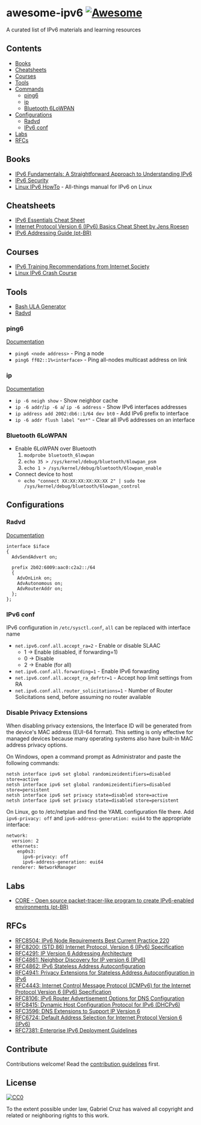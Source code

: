 # awesome-ipv6 [![Awesome](https://awesome.re/badge.svg)](https://awesome.re)

A curated list of IPv6 materials and learning resources


## Contents

- [Books](#books)
- [Cheatsheets](#cheatsheets)
- [Courses](#courses)
- [Tools](#tools)
- [Commands](#commands)
  - [ping6](#ping6)
  - [ip](#ip)
  - [Bluetooth 6LoWPAN](#bluetooth-6lowpan)
- [Configurations](#configurations)
  - [Radvd](#radvd)
  - [IPv6 conf](#ipv6-conf)
- [Labs](#labs)
- [RFCs](#rfcs)

## Books
- [IPv6 Fundamentals: A Straightforward Approach to Understanding IPv6](https://www.amazon.com.br/IPv6-Fundamentals-Straightforward-Approach-Understanding-ebook/dp/B07212JBMT/ref=sr_1_1?__mk_pt_BR=%C3%85M%C3%85%C5%BD%C3%95%C3%91&keywords=IPv6+Fundamentals%3A+A+Straightforward+Approach+to+Understanding+IPv6&qid=1574187978&sr=8-1)
- [IPv6 Security](https://www.amazon.com.br/IPv6-Security-Networking-Technology-English-ebook/dp/B001PBSDKC/ref=sr_1_1?__mk_pt_BR=%C3%85M%C3%85%C5%BD%C3%95%C3%91&dchild=1&keywords=ipv6+security&qid=1612097420&sr=8-1)
- [Linux IPv6 HowTo](https://www.tldp.org/HOWTO/Linux+IPv6-HOWTO/) - All-things manual for IPv6 on Linux

## Cheatsheets
- [IPv6 Essentials Cheat Sheet](http://teachmeipv6.com/IPv6-Essentials-Reference-Sheet.pdf)
- [Internet Protocol Version 6 (IPv6) Basics Cheat Sheet by Jens Roesen](https://www.roesen.org/files/ipv6_cheat_sheet.pdf)
- [IPv6 Addressing Guide (pt-BR)](http://ipv6.br/media/arquivo/ipv6/file/46/enderec-v6.pdf)

## Courses
- [IPv6 Training Recommendations from Internet Society](https://www.internetsociety.org/deploy360/ipv6/training/)
- [Linux IPv6 Crash Course](https://www.linux.com/tutorials/ipv6-crash-course-linux/)

## Tools
- [Bash ULA Generator](https://github.com/adeverteuil/bash-ula-generator)
- [Radvd](https://github.com/reubenhwk/radvd)

### ping6 
[Documentation](https://linux.die.net/man/8/ping6)
- `ping6 <node address>` - Ping a node
- `ping6 ff02::1%<interface>` - Ping all-nodes multicast address on link
  
### ip
[Documentation](https://linux.die.net/man/8/ip)
- `ip -6 neigh show` - Show neighbor cache
- `ip -6 addr`/`ip -6 a`/ `ip -6 address` - Show IPv6 interfaces addresses
- `ip address add 2002:db6::1/64 dev bt0` - Add IPv6 prefix to interface
- `ip -6 addr flush label "en*"` - Clear all IPv6 addresses on an interface

### Bluetooth 6LoWPAN
- Enable 6LoWPAN over Bluetooth
  1. `modprobe bluetooth_6lowpan`
  2. `echo 35 > /sys/kernel/debug/bluetooth/6lowpan_psm`
  3. `echo 1 > /sys/kernel/debug/bluetooth/6lowpan_enable`
- Connect device to host
  - `echo "connect XX:XX:XX:XX:XX:XX 2" | sudo tee /sys/kernel/debug/bluetooth/6lowpan_control`

## Configurations

### Radvd
[Documentation](https://www.systutorials.com/docs/linux/man/5-radvd.conf/)
```
interface $iface
{ 
  AdvSendAdvert on;

  prefix 2b02:6009:aac0:c2a2::/64
  {
    AdvOnLink on;
    AdvAutonomous on;
    AdvRouterAddr on;
  };
};
```

### IPv6 conf
IPv6 configuration in `/etc/sysctl.conf`, `all` can be replaced with interface name
- `net.ipv6.conf.all.accept_ra=2` - Enable or disable SLAAC
  - 1 -> Enable (disabled, if forwarding=1)
  - 0 -> Disable
  - 2 -> Enable (for all)
- `net.ipv6.conf.all.forwarding=1` - Enable IPv6 forwarding
- `net.ipv6.conf.all.accept_ra_defrtr=1` - Accept hop limit settings from RA
- `net.ipv6.conf.all.router_solicitations=1` - Number of Router Solicitations send, before assuming no router available

### Disable Privacy Extensions
When disabling privacy extensions, the Interface ID will be generated from the device's MAC address (EUI-64 format). This setting is only effective for managed devices because many operating systems also have built-in MAC address privacy options.

On Windows, open a command prompt as Administrator and paste the following commands:
```
netsh interface ipv6 set global randomizeidentifiers=disabled store=active 
netsh interface ipv6 set global randomizeidentifiers=disabled store=persistent 
netsh interface ipv6 set privacy state=disabled store=active 
netsh interface ipv6 set privacy state=disabled store=persistent
```

On Linux, go to /etc/netplan and find the YAML configuration file there. Add ```ipv6-privacy: off``` and ```ipv6-address-generation: eui64``` to the appropriate interface:
```
network:
  version: 2
  ethernets:
    enp0s3:
      ipv6-privacy: off
      ipv6-address-generation: eui64
  renderer: NetworkManager
```

## Labs
- [CORE - Open source packet-tracer-like program to create IPv6-enabled environments (pt-BR)](http://ipv6.br/pagina/downloads)

## RFCs
- [RFC8504: IPv6 Node Requirements Best Current Practice 220](https://tools.ietf.org/html/rfc8504)
- [RFC8200: (STD 86) Internet Protocol, Version 6 (IPv6) Specification](https://tools.ietf.org/html/rfc8200)
- [RFC4291: IP Version 6 Addressing Architecture](https://tools.ietf.org/html/rfc4291)
- [RFC4861: Neighbor Discovery for IP version 6 (IPv6)](https://tools.ietf.org/html/rfc4861)
- [RFC4862: IPv6 Stateless Address Autoconfiguration](https://tools.ietf.org/html/rfc4862)
- [RFC4941: Privacy Extensions for Stateless Address Autoconfiguration in IPv6](https://tools.ietf.org/html/rfc4941)
- [RFC4443: Internet Control Message Protocol (ICMPv6) for the Internet Protocol Version 6 (IPv6) Specification](https://tools.ietf.org/html/rfc4443)
- [RFC8106: IPv6 Router Advertisement Options for DNS Configuration](https://tools.ietf.org/html/rfc8106)
- [RFC8415: Dynamic Host Configuration Protocol for IPv6 (DHCPv6)](https://tools.ietf.org/html/rfc8415)
- [RFC3596: DNS Extensions to Support IP Version 6](https://tools.ietf.org/html/rfc3596)
- [RFC6724: Default Address Selection for Internet Protocol Version 6 (IPv6)](https://tools.ietf.org/html/rfc6724)
- [RFC7381: Enterprise IPv6 Deployment Guidelines](https://tools.ietf.org/html/rfc7381)

## Contribute

Contributions welcome! Read the [contribution guidelines](contributing.md) first.

## License

[![CC0](https://mirrors.creativecommons.org/presskit/buttons/88x31/svg/cc-zero.svg)](https://creativecommons.org/publicdomain/zero/1.0)

To the extent possible under law, Gabriel Cruz has waived all copyright and
related or neighboring rights to this work.
